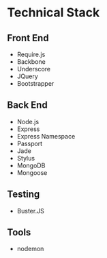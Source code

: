 # Technical Stack

## Front End 

- Require.js
- Backbone
- Underscore
- JQuery
- Bootstrapper

## Back End

- Node.js
- Express
- Express Namespace
- Passport
- Jade
- Stylus
- MongoDB
- Mongoose

## Testing

- Buster.JS

## Tools

- nodemon

